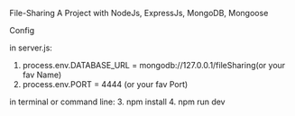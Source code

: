 File-Sharing
A Project with NodeJs, ExpressJs, MongoDB, Mongoose

Config

in server.js:
1. process.env.DATABASE_URL = mongodb://127.0.0.1/fileSharing(or your fav Name)
2. process.env.PORT = 4444 (or your fav Port)

in terminal or command line:
3. npm install
4. npm run dev

